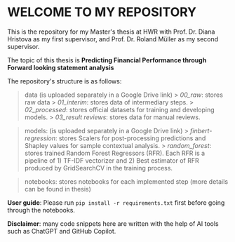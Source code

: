 # WELCOME TO MY REPOSITORY 
This is the repository for my Master's thesis at HWR with Prof. Dr. Diana Hristova as my first supervisor, and Prof. Dr. Roland Müller as my second supervisor.

The topic of this thesis is 
    **Predicting Financial Performance through Forward looking statement analysis**

The repository's structure is as follows: 

> data (is uploaded separately in a Google Drive link)
    > *00_raw*: stores raw data 
    > *01_interim*: stores data of intermediary steps. 
    > *02_processed*: stores official datasets for training and developing models.
    > *03_result reviews*: stores data for manual reviews. 

> models: (is uploaded separately in a Google Drive link)
    > *finbert-regression*: stores Scalers for post-processing predictions and Shapley values for sample contextual analysis. 
    > *random_forest*: stores trained Random Forest Regressors (RFR). Each RFR is a pipeline of 1) TF-IDF vectorizer and 2) Best estimator of RFR produced by GridSearchCV in the training process. 

> notebooks: stores notebooks for each implemented step (more details can be found in thesis)

**User guide**: Please run `pip install -r requirements.txt` first before going through the notebooks.  

**Disclaimer**: many code snippets here are written with the help of AI tools such as ChatGPT and GitHub Copilot.


